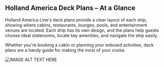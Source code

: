 ## Holland America Deck Plans – At a Glance
Holland America Line's deck plans provide a clear layout of each ship, showing where cabins, restaurants, lounges, pools, and entertainment venues are located. Each ship has its own design, and the plans help guests choose ideal staterooms, locate key amenities, and navigate the ship easily.



Whether you're booking a cabin or planning your onboard activities, deck plans are a handy guide for making the most of your cruise.


![IMAGE ALT TEXT HERE](https://github.com/bacdillon/Copilot-Studio/blob/main/Holland%20America%20Deck%20Plans/Holland%20America%20Deck%20Plans%20Recording.gif)

